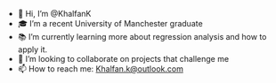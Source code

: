 - 👋 Hi, I’m @KhalfanK
- 🎓 I’m a recent University of Manchester graduate
- 📚 I’m currently learning more about regression analysis and how to apply it.
- 💞️ I’m looking to collaborate on projects that challenge me
- 📫 How to reach me: Khalfan.k@outlook.com

<!---
KhalfanK/KhalfanK is a ✨ special ✨ repository because its `README.md` (this file) appears on your GitHub profile.
You can click the Preview link to take a look at your changes.
--->
